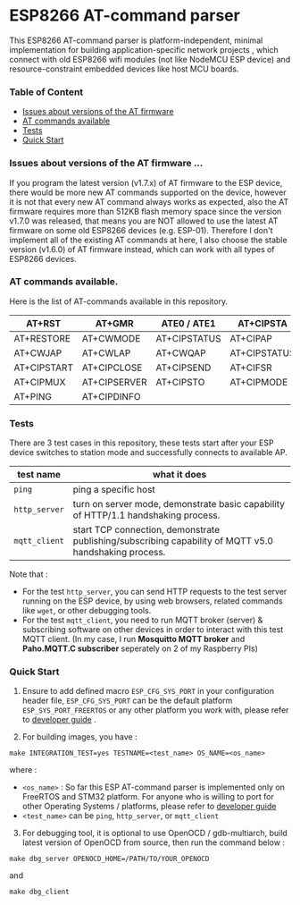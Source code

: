 # ESP8266 AT-command parser

This ESP8266 AT-command parser is platform-independent, minimal implementation for building application-specific network projects , which connect with old ESP8266 wifi modules (not like NodeMCU ESP device) and resource-constraint embedded devices like host MCU boards. 


### Table of Content
* [Issues about versions of the AT firmware](README.md#issues-about-versions-of-the-at-firmware) 
* [AT commands available](README.md#at-commands-available) 
* [Tests](README.md#tests) 
* [Quick Start](README.md#quick-start) 




### Issues about versions of the AT firmware ...
If you program the latest version (v1.7.x) of AT firmware to the ESP device, there would be more new AT commands supported on the device, however it is not that every new AT command always works as expected, also the AT firmware requires more than 512KB flash memory space since the version v1.7.0 was released, that means you are NOT allowed to use the latest AT firmware on some old ESP8266 devices (e.g. ESP-01). 
Therefore I don't implement all of the existing AT commands at here, I also choose the stable version (v1.6.0) of AT firmware instead, which can work with all types of ESP8266 devices.  


### AT commands available. 
Here is the list of AT-commands available in this repository.

| AT+RST      | AT+GMR       | ATE0 / ATE1  | AT+CIPSTA    |
|-------------|--------------|--------------|--------------|
| AT+RESTORE  | AT+CWMODE    | AT+CIPSTATUS | AT+CIPAP     |
| AT+CWJAP    | AT+CWLAP     | AT+CWQAP     | AT+CIPSTATUS | 
| AT+CIPSTART | AT+CIPCLOSE  | AT+CIPSEND   | AT+CIFSR     |
| AT+CIPMUX   | AT+CIPSERVER | AT+CIPSTO    | AT+CIPMODE   |
| AT+PING     | AT+CIPDINFO  | |  |


### Tests
There are 3 test cases in this repository, these tests start after your ESP device switches to station mode and successfully connects to available AP.

| test name      | what it does                   |
|----------------|--------------------------------|
|`ping`          | ping a specific host           |
|`http_server`   | turn on server mode, demonstrate basic capability of HTTP/1.1 handshaking process. |
|`mqtt_client`   | start TCP connection, demonstrate publishing/subscribing capability of MQTT v5.0 handshaking process. |

Note that :
* For the test `http_server`, you can send HTTP requests to the test server running on the ESP device, by using web browsers, related commands like `wget`, or other debugging tools.
* For the test `mqtt_client`, you need to run MQTT broker (server) & subscribing software on other devices in order to interact with this test MQTT client. (In my case, I run **Mosquitto MQTT broker** and **Paho.MQTT.C subscriber** seperately on 2 of my Raspberry PIs)


### Quick Start

1. Ensure to add defined macro `ESP_CFG_SYS_PORT` in your configuration header file, `ESP_CFG_SYS_PORT` can be the default platform `ESP_SYS_PORT_FREERTOS` or any other platform you work with, please refer to  [developer guide](DEVELOPER.md) .

2. For building images, you have :
``` 
make INTEGRATION_TEST=yes TESTNAME=<test_name> OS_NAME=<os_name>
```
where :
*  `<os_name>` : So far this ESP AT-command parser is implemented only on FreeRTOS and STM32 platform. For anyone who is willing to port for other Operating Systems / platforms, please refer to [developer guide](DEVELOPER.md) 
*  `<test_name>` can be `ping`, `http_server`, or `mqtt_client`

3. For debugging tool, it is optional to use OpenOCD / gdb-multiarch, build latest version of OpenOCD from source, then run the command below : 
```
make dbg_server OPENOCD_HOME=/PATH/TO/YOUR_OPENOCD
```
and 
```
make dbg_client
```


